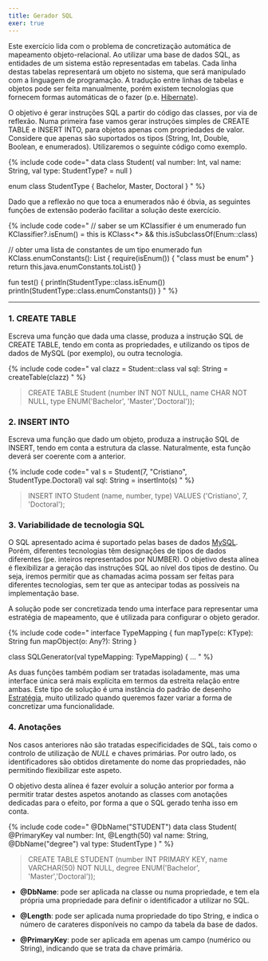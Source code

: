 ```yaml
---
title: Gerador SQL
exer: true
---
```


Este exercício lida com o problema de concretização automática de mapeamento objeto-relacional. Ao utilizar uma base de dados SQL, as entidades de um sistema estão representadas em tabelas. Cada linha destas tabelas representará um objeto no sistema, que será manipulado com a linguagem de programação. A tradução entre linhas de tabelas e objetos pode ser feita manualmente, porém existem tecnologias que fornecem formas automáticas de o fazer (p.e. [Hibernate](https://hibernate.org)).

O objetivo é gerar instruções SQL a partir do código das classes, por via de reflexão. Numa primeira fase vamos gerar instruções simples de CREATE TABLE e INSERT INTO, para objetos apenas com propriedades de valor. Considere que apenas são suportados os tipos (String, Int, Double, Boolean, e enumerados). Utilizaremos o seguinte código como exemplo.

{% include code code="
data class Student(
    val number: Int,
    val name: String,
    val type: StudentType? = null
)

enum class StudentType {
    Bachelor, Master, Doctoral
}
"
%}

Dado que a reflexão no que toca a enumerados não é óbvia, as seguintes funções de extensão poderão facilitar a solução deste exercício.

{% include code code="
// saber se um KClassifier é um enumerado
fun KClassifier?.isEnum() = this is KClass<*> && this.isSubclassOf(Enum::class)

// obter uma lista de constantes de um tipo enumerado
fun <T : Any> KClass<T>.enumConstants(): List<T> {
    require(isEnum()) { \"class must be enum\" }
    return this.java.enumConstants.toList()
}

fun test() {
  println(StudentType::class.isEnum())
  println(StudentType::class.enumConstants())
}
"
%}

<hr>


### 1. CREATE TABLE

Escreva uma função que dada uma classe, produza a instrução SQL de CREATE TABLE, tendo em conta as propriedades, e utilizando os tipos de dados de MySQL (por exemplo), ou outra tecnologia.

{% include code code="
val clazz = Student::class
val sql: String = createTable(clazz)
"
%}


> CREATE TABLE Student (number INT NOT NULL, name CHAR NOT NULL, type ENUM('Bachelor', 'Master','Doctoral'));


### 2. INSERT INTO
Escreva uma função que dado um objeto, produza a instrução SQL de INSERT, tendo em conta a estrutura da classe. Naturalmente, esta função deverá ser coerente com a anterior.

{% include code code="
val s = Student(7, \"Cristiano\", StudentType.Doctoral)
val sql: String = insertInto(s)
"
%}


> INSERT INTO Student (name, number, type) VALUES ('Cristiano', 7, 'Doctoral');


### 3. Variabilidade de tecnologia SQL
O SQL apresentado acima é suportado pelas bases de dados [MySQL](https://www.mysql.com). Porém, diferentes tecnologias têm designações de tipos de dados diferentes (pe. inteiros representados por NUMBER). O objetivo desta alínea é flexibilizar a geração das instruções SQL ao nível dos tipos de destino. Ou seja, iremos permitir que as chamadas acima possam ser feitas para diferentes tecnologias, sem ter que as antecipar todas as possíveis na implementação base.

A solução pode ser concretizada tendo uma interface para representar uma estratégia de mapeamento, que é utilizada para configurar o objeto gerador.

{% include code code="
interface TypeMapping {
    fun mapType(c: KType): String
    fun mapObject(o: Any?): String
}

class SQLGenerator(val typeMapping: TypeMapping) { ...
"
%}

 As duas funções também podiam ser tratadas isoladamente, mas uma interface única será mais explícita em termos da estreita relação entre ambas. Este tipo de solução é uma instância do padrão de desenho [Estratégia](../../padroesdesenho/estrategia), muito utilizado quando queremos fazer variar a forma de concretizar uma funcionalidade.




### 4. Anotações
Nos casos anteriores não são tratadas especificidades de SQL, tais como o controlo de utilização de *NULL* e chaves primárias. Por outro lado, os identificadores são obtidos diretamente do nome das propriedades, não permitindo flexibilizar este aspeto.

O objetivo desta alínea é fazer evoluir a solução anterior por forma a permitir tratar destes aspetos anotando as classes com anotações dedicadas para o efeito, por forma a que o SQL gerado tenha isso em conta.


{% include code code="
@DbName(\"STUDENT\")
data class Student(  
    @PrimaryKey
    val number: Int,
    @Length(50)
    val name: String,
    @DbName(\"degree\")
    val type: StudentType
)
"
%}


> CREATE TABLE STUDENT (number INT PRIMARY KEY, name VARCHAR(50) NOT NULL, degree ENUM('Bachelor', 'Master','Doctoral'));

- **@DbName**: pode ser aplicada na classe ou numa propriedade, e tem ela própria uma propriedade para definir o identificador a utilizar no SQL.

- **@Length**: pode ser aplicada numa propriedade do tipo String, e indica o número de carateres disponíveis no campo da tabela da base de dados.

- **@PrimaryKey**: pode ser aplicada em apenas um campo (numérico ou String), indicando que se trata da chave primária.
